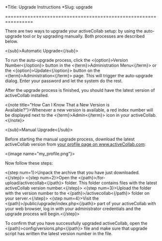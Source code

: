 *Title: Upgrade Instructions
*Slug: upgrade

================================================================

There are two ways to upgrade your activeCollab setup: by using the auto-upgrade tool or by upgrading manually. Both processes are described below.

<{sub}>Automatic Upgrade<{/sub}>

To run the auto-upgrade process, click the <{option}>Version Number<{/option}> button in the <{term}>Administration Menu<{/term}> or the <{option}>Update<{/option}> button on the <{term}>Administration<{/term}> page. This will trigger the auto-upgrade dialog. Enter your password and let the system do the rest.

After the upgrade process is finished, you should have the latest version of activeCollab installed.

<{note title="How Can I Know That a New Version is Available?"}>Whenever a new version is available, a red index number will be displayed next to the <{term}>Admin<{/term}> icon in your activeCollab.<{/note}> 

<{sub}>Manual Upgrade<{/sub}>

Before starting the manual upgrade process, download the latest activeCollab version from <a href="http://activecollab.com/my-profile">your profile page on www.activeCollab.com</a>:

<{image name="my_profile.png"}>

Now follow these steps:

<{step num=1}>Unpack the archive that you have just downloaded.<{/step}> 
<{step num=2}>Open the <{path}>/for-upload/activecollab<{/path}> folder. This folder contains files with the latest activeCollab version number.<{/step}>
<{step num=3}>Upload the folder with the version number to the <{path}>/activecollab<{/path}> folder on your server.<{/step}>
<{step num=4}>Visit the <{path}>/public/upgrade/index.php<{/path}> part of your activeCollab with your web browser, log in with your administrator credentials and the upgrade process will begin.<{/step}>

To confirm that you have successfully upgraded activeCollab, open the <{path}>config/versions.php<{/path}> file and make sure that upgrade script has written the latest version number in the file.